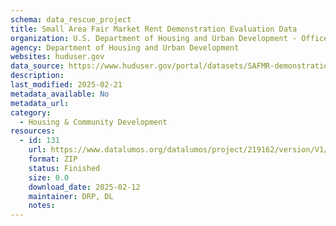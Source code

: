 ```yaml
---
schema: data_rescue_project 
title: Small Area Fair Market Rent Demonstration Evaluation Data
organization: U.S. Department of Housing and Urban Development - Office of Policy Development and Research
agency: Department of Housing and Urban Development
websites: huduser.gov
data_source: https://www.huduser.gov/portal/datasets/SAFMR-demonstration-evaluation-data.html
description: 
last_modified: 2025-02-21
metadata_available: No
metadata_url: 
category:
  - Housing & Community Development 
resources:
  - id: 131
    url: https://www.datalumos.org/datalumos/project/219162/version/V1/view
    format: ZIP
    status: Finished
    size: 0.0
    download_date: 2025-02-12
    maintainer: DRP, DL
    notes: 
---
```

